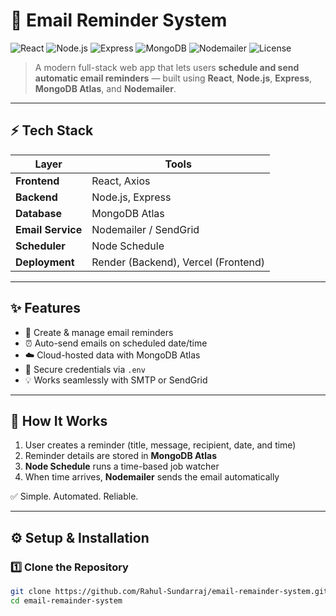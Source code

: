 # 📧 Email Reminder System

![React](https://img.shields.io/badge/Frontend-React-blue?logo=react)
![Node.js](https://img.shields.io/badge/Backend-Node.js-green?logo=node.js)
![Express](https://img.shields.io/badge/API-Express-lightgrey?logo=express)
![MongoDB](https://img.shields.io/badge/Database-MongoDB-green?logo=mongodb)
![Nodemailer](https://img.shields.io/badge/Email-Nodemailer-yellow?logo=gmail)
![License](https://img.shields.io/badge/License-MIT-blue)

> A modern full-stack web app that lets users **schedule and send automatic email reminders** — built using **React**, **Node.js**, **Express**, **MongoDB Atlas**, and **Nodemailer**.

---

## ⚡ Tech Stack

| Layer | Tools |
|-------|--------|
| **Frontend** | React, Axios |
| **Backend** | Node.js, Express |
| **Database** | MongoDB Atlas |
| **Email Service** | Nodemailer / SendGrid |
| **Scheduler** | Node Schedule |
| **Deployment** | Render (Backend), Vercel (Frontend) |

---

## ✨ Features

- 📅 Create & manage email reminders  
- ⏰ Auto-send emails on scheduled date/time  
- ☁️ Cloud-hosted data with MongoDB Atlas  
- 🔐 Secure credentials via `.env`  
- 💡 Works seamlessly with SMTP or SendGrid  

---

## 🧠 How It Works

1. User creates a reminder (title, message, recipient, date, and time)  
2. Reminder details are stored in **MongoDB Atlas**  
3. **Node Schedule** runs a time-based job watcher  
4. When time arrives, **Nodemailer** sends the email automatically  

✅ Simple. Automated. Reliable.  

---

## ⚙️ Setup & Installation

### 1️⃣ Clone the Repository
```bash
git clone https://github.com/Rahul-Sundarraj/email-remainder-system.git
cd email-remainder-system
